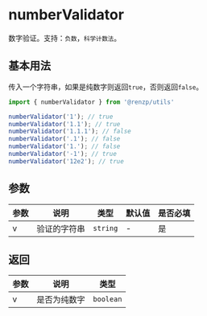 # numberValidator

数字验证。支持：`负数`，`科学计数法`。

## 基本用法

传入一个字符串，如果是纯数字则返回`true`，否则返回`false`。

```ts
import { numberValidator } from '@renzp/utils'

numberValidator('1'); // true
numberValidator('1.1'); // true
numberValidator('1.1.1'); // false
numberValidator('.1'); // false
numberValidator('1.'); // false
numberValidator('-1'); // true
numberValidator('12e2'); // true
```

## 参数

| 参数 | 说明         | 类型     | 默认值 | 是否必填 |
| ---- | ------------ | -------- | ------ | -------- |
| v    | 验证的字符串 | `string` | -      | 是       |


## 返回

| 参数 | 说明         | 类型      |
| ---- | ------------ | --------- |
| v    | 是否为纯数字 | `boolean` |
